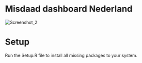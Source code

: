 # Misdaad dashboard Nederland

![Screenshot_2](https://user-images.githubusercontent.com/17197600/150154931-2a2d2715-6346-4adc-aba3-920b02bd35fa.png)


# Setup
Run the Setup.R file to install all missing packages to your system.
